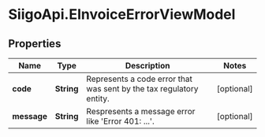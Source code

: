 # SiigoApi.EInvoiceErrorViewModel

## Properties

Name | Type | Description | Notes
------------ | ------------- | ------------- | -------------
**code** | **String** | Represents a code error that was sent by the tax regulatory entity. | [optional] 
**message** | **String** | Respresents a message error like &#39;Error 401: ...&#39;. | [optional] 


